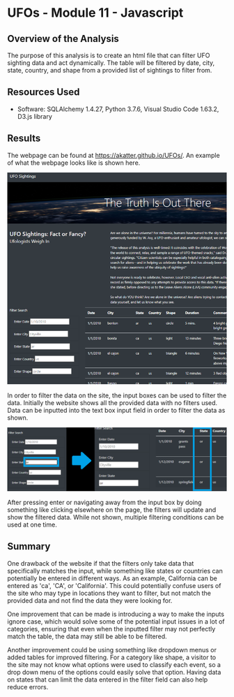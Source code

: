 # UFOs - Module 11 - Javascript

## Overview of the Analysis

The purpose of this analysis is to create an html file that can filter UFO sighting data and act dynamically. The table will be filtered by date, city, state, country, and shape from a provided list of sightings to filter from.

## Resources Used
- Software: SQLAlchemy 1.4.27, Python 3.7.6, Visual Studio Code 1.63.2, D3.js library

## Results

The webpage can be found at https://akatter.github.io/UFOs/. An example of what the webpage looks like is shown here.

![Website Example](Images/site_base.png)

In order to filter the data on the site, the input boxes can be used to filter the data. Initially the website shows all the provided data with no filters used. Data can be inputted into the text box input field in order to filter the data as shown.

![Filtering](Images/site_entry.png)

After pressing enter or navigating away from the input box by doing something like clicking elsewhere on the page, the filters will update and show the filtered data. While not shown, multiple filtering conditions can be used at one time.

## Summary

One drawback of the website if that the filters only take data that specifically matches the input, while something like states or countries can potentially be entered in different ways. As an example, California can be entered as 'ca', 'CA', or 'California'. This could potentially confuse users of the site who may type in locations they want to filter, but not match the provided data and not find the data they were looking for.

One improvement that can be made is introducing a way to make the inputs ignore case, which would solve some of the potential input issues in a lot of categories, ensuring that even when the inputted filter may not perfectly match the table, the data may still be able to be filtered.

Another improvement could be using something like dropdown menus or added tables for improved filtering. For a category like shape, a visitor to the site may not know what options were used to classify each event, so a drop down menu of the options could easily solve that option. Having data on states that can limit the data entered in the filter field can also help reduce errors.
